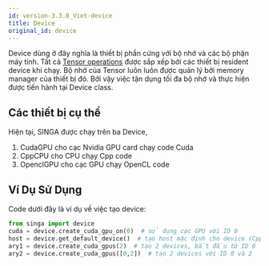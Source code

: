 ```yaml
---
id: version-3.3.0_Viet-device
title: Device
original_id: device
---
```


<!--- Licensed to the Apache Software Foundation (ASF) under one or more contributor license agreements.  See the NOTICE file distributed with this work for additional information regarding copyright ownership.  The ASF licenses this file to you under the Apache License, Version 2.0 (the "License"); you may not use this file except in compliance with the License.  You may obtain a copy of the License at http://www.apache.org/licenses/LICENSE-2.0 Unless required by applicable law or agreed to in writing, software distributed under the License is distributed on an "AS IS" BASIS, WITHOUT WARRANTIES OR CONDITIONS OF ANY KIND, either express or implied.  See the License for the specific language governing permissions and limitations under the License.  -->

Device dùng ở đây nghĩa là thiết bị phần cứng với bộ nhớ và các bộ phận máy
tính. Tất cả [Tensor operations](./tensor) được sắp xếp bởi các thiết bị
resident device khi chạy. Bộ nhớ của Tensor luôn luôn được quản lý bởi memory
manager của thiết bị đó. Bởi vậy việc tận dụng tối đa bộ nhớ và thực hiện được
tiến hành tại Device class.

## Các thiết bị cụ thể

Hiện tại, SINGA được chạy trên ba Device,

1.  CudaGPU cho cạc Nvidia GPU card chạy code Cuda
2.  CppCPU cho CPU chạy Cpp code
3.  OpenclGPU cho cạc GPU chạy OpenCL code

## Ví Dụ Sử Dụng

Code dưới đây là ví dụ về việc tạo device:

```python
from singa import device
cuda = device.create_cuda_gpu_on(0)  # sử dụng cạc GPU với ID 0
host = device.get_default_device()  # tạo host mặc định cho device (CppCPU)
ary1 = device.create_cuda_gpus(2)  # tạo 2 devices, bắt đầu từ ID 0
ary2 = device.create_cuda_gpus([0,2])  # tạo 2 devices với ID 0 và 2
```
